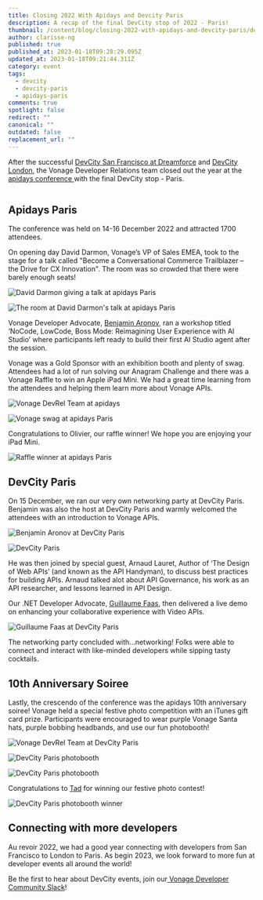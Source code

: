 ```yaml
---
title: Closing 2022 With Apidays and Devcity Paris
description: A recap of the final DevCity stop of 2022 - Paris!
thumbnail: /content/blog/closing-2022-with-apidays-and-devcity-paris/devcity-paris_postevent.png
author: clarisse-ng
published: true
published_at: 2023-01-18T09:28:29.095Z
updated_at: 2023-01-18T09:21:44.311Z
category: event
tags:
  - devcity
  - devcity-paris
  - apidays-paris
comments: true
spotlight: false
redirect: ""
canonical: ""
outdated: false
replacement_url: ""
---
```

After the successful [DevCity San Francisco at Dreamforce](https://developer.vonage.com/blog/22/08/15/vonage-devrel-looks-ahead-to-a-better-than-ever-dreamforce) and [DevCity London](https://developer.vonage.com/blog/22/11/08/devcity-came-to-london-and-here-is-what-went-down), the Vonage Developer Relations team closed out the year at the [apidays conference ](https://www.apidays.global/paris/)with the final DevCity stop - Paris. 

![]()

## Apidays Paris

The conference was held on 14-16 December 2022 and attracted 1700 attendees. 

On opening day David Darmon, Vonage’s VP of Sales EMEA, took to the stage for a talk called "Become a Conversational Commerce Trailblazer – the Drive for CX Innovation". The room was so crowded that there were barely enough seats! 

![David Darmon giving a talk at apidays Paris](/content/blog/closing-2022-with-apidays-and-devcity-paris/david_darmon_apidays.jpg)

![The room at David Darmon's talk at apidays Paris](/content/blog/closing-2022-with-apidays-and-devcity-paris/apidays_paris_talk.jpg)

Vonage Developer Advocate, [Benjamin Aronov](https://developer.vonage.com/blog/authors/benjamin-aronov), ran a workshop titled ‘NoCode, LowCode, Boss Mode: Reimagining User Experience with AI Studio’ where participants left ready to build their first AI Studio agent after the session. 

Vonage was a Gold Sponsor with an exhibition booth and plenty of swag. Attendees had a lot of run solving our Anagram Challenge and there was a Vonage Raffle to win an Apple iPad Mini. We had a great time learning from the attendees and helping them learn more about Vonage APIs. 

![Vonage DevRel Team at apidays](/content/blog/closing-2022-with-apidays-and-devcity-paris/apidays_paris_team.jpg)

![Vonage swag at apidays Paris](/content/blog/closing-2022-with-apidays-and-devcity-paris/apidays_swag.jpg)

Congratulations to Olivier, our raffle winner! We hope you are enjoying your iPad Mini.

![Raffle winner at apidays Paris](/content/blog/closing-2022-with-apidays-and-devcity-paris/devcity_paris_winner.jpg)

## DevCity Paris

On 15 December, we ran our very own networking party at DevCity Paris. Benjamin was also the host at DevCity Paris and warmly welcomed the attendees with an introduction to Vonage APIs. 

![Benjamin Aronov at DevCity Paris](/content/blog/closing-2022-with-apidays-and-devcity-paris/devcity_paris_ben.jpg)

![DevCity Paris](/content/blog/closing-2022-with-apidays-and-devcity-paris/devcity_paris.jpg)

He was then joined by special guest, Arnaud Lauret, Author of ‘The Design of Web APIs’ (and known as the API Handyman), to discuss best practices for building APIs. Arnaud talked alot about API Governance, his work as an API researcher, and lessons learned in API Design.

Our .NET Developer Advocate, [Guillaume Faas](https://learn.vonage.com/cn/authors/guillaume-faas/), then delivered a live demo on enhancing your collaborative experience with Video APIs.

![Guillaume Faas at DevCity Paris](/content/blog/closing-2022-with-apidays-and-devcity-paris/devcity_paris_guillaume.jpg)

The networking party concluded with…networking! Folks were able to connect and interact with like-minded developers while sipping tasty cocktails. 

## 10th Anniversary Soiree

Lastly, the crescendo of the conference was the apidays 10th anniversary soiree! Vonage held a special festive photo competition with an iTunes gift card prize. Participants were encouraged to wear purple Vonage Santa hats, purple bobbing headbands, and use our fun photobooth!

![Vonage DevRel Team at DevCity Paris](/content/blog/closing-2022-with-apidays-and-devcity-paris/devcity_paris_team.jpg)

![DevCity Paris photobooth](/content/blog/closing-2022-with-apidays-and-devcity-paris/people_at_devcity_paris.jpg)

![DevCity Paris photobooth ](/content/blog/closing-2022-with-apidays-and-devcity-paris/people_at_devcity_paris2.jpg)

Congratulations to [Tad](https://twitter.com/TadCapone) for winning our festive photo contest!

![DevCity Paris photobooth winner](/content/blog/closing-2022-with-apidays-and-devcity-paris/devcity_paris_photo_winner.jpg)

## Connecting with more developers

Au revoir 2022, we had a good year connecting with developers from San Francisco to London to Paris. As begin 2023, we look forward to more fun at developer events all around the world!

Be the first to hear about DevCity events, join our[ Vonage Developer Community Slack](https://developer.vonage.com/slack)!